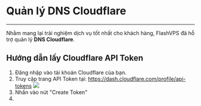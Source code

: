# Quản lý DNS Cloudflare

---

Nhằm mang lại trải nghiệm dịch vụ tốt nhất cho khách hàng, FlashVPS đã hỗ trợ quản lý **DNS Cloudflare**.

## Hướng dẫn lấy Cloudflare API Token

1. Đăng nhập vào tài khoản Cloudflare của bạn.
2. Truy cập trang API Token tại: https://dash.cloudflare.com/profile/api-tokens
   ![](/vendor/docs/images/cloudflare01.png)
3. Nhấn vào nút "Create Token"
4. 
